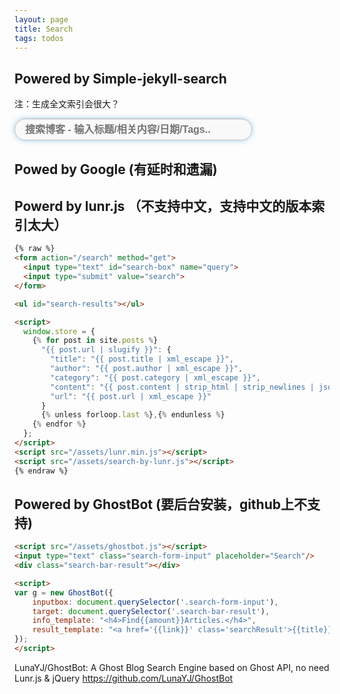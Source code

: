 ```yaml
---
layout: page
title: Search
tags: todos  
---
```



## Powered by Simple-jekyll-search 
注：生成全文索引会很大？

<!-- HTML elements for search -->
<input type="text" id="search-input" placeholder="搜索博客 - 输入标题/相关内容/日期/Tags.." style="width:380px;"/>
<ul id="results-container"></ul>
<!-- script pointing to jekyll-search.js -->
<script src="/assets/simple-jekyll-search.js"></script>

<script>
SimpleJekyllSearch({
    searchInput: document.getElementById('search-input'),
    resultsContainer: document.getElementById('results-container'),
    json: '/assets/search.json',
    searchResultTemplate: '<li><a href="{url}" title="{desc}">{title}</a></li>',
    noResultsText: 'No results‘,
    limit: 20,
    fuzzy: true
  })
</script>

<style>
#search-input {
    width: 90%;
    height: 35px;
    color: #333;
    background-color: rgba(227,231,236,.2);
    line-height: 35px;
    padding:0px 16px;
    border: 1px solid #c0c0c0;
    font-size: 16px;
    font-weight: bold;
    border-radius: 17px;
    outline: none;
    box-sizing: border-box;
    box-shadow: inset 0 1px 1px rgba(0,0,0,.075), 0 0 8px rgba(102,175,233,.6);
}
#search-input:focus {
    outline: none;
    border-color: rgb(102, 175, 233);
    background-color: #fff;
    box-shadow: inset 0 1px 1px rgba(0,0,0,.075), 0 0 8px #007fff;
}
</style>

## Powed by Google (有延时和遗漏)
<meta name="viewport" content="width=device-width, initial-scale=1">
<div id='googlesearch'>
<script async src="https://cse.google.com/cse.js?cx=46146bed48dfe8403"></script>
<div class="gcse-search"></div>
</div>

## Powerd by lunr.js （不支持中文，支持中文的版本索引太大）

```html
{% raw %}
<form action="/search" method="get">
  <input type="text" id="search-box" name="query">
  <input type="submit" value="search">
</form>

<ul id="search-results"></ul>

<script>
  window.store = {
    {% for post in site.posts %}
      "{{ post.url | slugify }}": {
        "title": "{{ post.title | xml_escape }}",
        "author": "{{ post.author | xml_escape }}",
        "category": "{{ post.category | xml_escape }}",
        "content": "{{ post.content | strip_html | strip_newlines | jsonify }}",
        "url": "{{ post.url | xml_escape }}"
      }
      {% unless forloop.last %},{% endunless %}
    {% endfor %}
  };
</script>
<script src="/assets/lunr.min.js"></script>
<script src="/assets/search-by-lunr.js"></script>
{% endraw %}
```


## Powered by GhostBot (要后台安装，github上不支持)

```html
<script src="/assets/ghostbot.js"></script>	
<input type="text" class="search-form-input" placeholder="Search"/>
<div class="search-bar-result"></div>

<script>
var g = new GhostBot({
	inputbox: document.querySelector('.search-form-input'),
	target: document.querySelector('.search-bar-result'),
	info_template: "<h4>Find{{amount}}Articles.</h4>",
    result_template: "<a href='{{link}}' class='searchResult'>{{title}}</a>",
});
</script>
```


LunaYJ/GhostBot: A Ghost Blog Search Engine based on Ghost API, no need Lunr.js & jQuery
https://github.com/LunaYJ/GhostBot